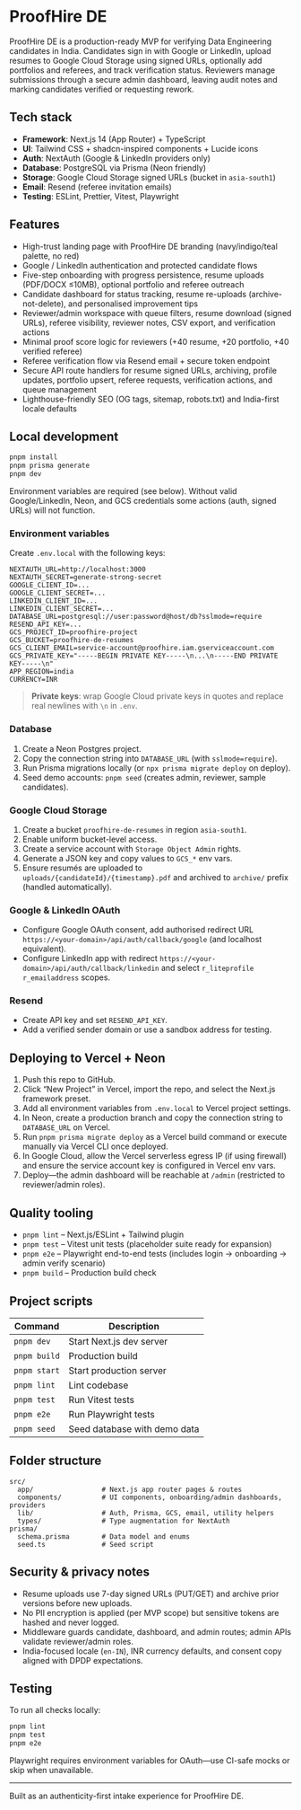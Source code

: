 # ProofHire DE

ProofHire DE is a production-ready MVP for verifying Data Engineering candidates in India. Candidates sign in with Google or LinkedIn, upload resumes to Google Cloud Storage using signed URLs, optionally add portfolios and referees, and track verification status. Reviewers manage submissions through a secure admin dashboard, leaving audit notes and marking candidates verified or requesting rework.

## Tech stack

- **Framework**: Next.js 14 (App Router) + TypeScript
- **UI**: Tailwind CSS + shadcn-inspired components + Lucide icons
- **Auth**: NextAuth (Google & LinkedIn providers only)
- **Database**: PostgreSQL via Prisma (Neon friendly)
- **Storage**: Google Cloud Storage signed URLs (bucket in `asia-south1`)
- **Email**: Resend (referee invitation emails)
- **Testing**: ESLint, Prettier, Vitest, Playwright

## Features

- High-trust landing page with ProofHire DE branding (navy/indigo/teal palette, no red)
- Google / LinkedIn authentication and protected candidate flows
- Five-step onboarding with progress persistence, resume uploads (PDF/DOCX ≤10MB), optional portfolio and referee outreach
- Candidate dashboard for status tracking, resume re-uploads (archive-not-delete), and personalised improvement tips
- Reviewer/admin workspace with queue filters, resume download (signed URLs), referee visibility, reviewer notes, CSV export, and verification actions
- Minimal proof score logic for reviewers (+40 resume, +20 portfolio, +40 verified referee)
- Referee verification flow via Resend email + secure token endpoint
- Secure API route handlers for resume signed URLs, archiving, profile updates, portfolio upsert, referee requests, verification actions, and queue management
- Lighthouse-friendly SEO (OG tags, sitemap, robots.txt) and India-first locale defaults

## Local development

```bash
pnpm install
pnpm prisma generate
pnpm dev
```

Environment variables are required (see below). Without valid Google/LinkedIn, Neon, and GCS credentials some actions (auth, signed URLs) will not function.

### Environment variables

Create `.env.local` with the following keys:

```
NEXTAUTH_URL=http://localhost:3000
NEXTAUTH_SECRET=generate-strong-secret
GOOGLE_CLIENT_ID=...
GOOGLE_CLIENT_SECRET=...
LINKEDIN_CLIENT_ID=...
LINKEDIN_CLIENT_SECRET=...
DATABASE_URL=postgresql://user:password@host/db?sslmode=require
RESEND_API_KEY=...
GCS_PROJECT_ID=proofhire-project
GCS_BUCKET=proofhire-de-resumes
GCS_CLIENT_EMAIL=service-account@proofhire.iam.gserviceaccount.com
GCS_PRIVATE_KEY="-----BEGIN PRIVATE KEY-----\n...\n-----END PRIVATE KEY-----\n"
APP_REGION=india
CURRENCY=INR
```

> **Private keys**: wrap Google Cloud private keys in quotes and replace real newlines with `\n` in `.env`.

### Database

1. Create a Neon Postgres project.
2. Copy the connection string into `DATABASE_URL` (with `sslmode=require`).
3. Run Prisma migrations locally (or `npx prisma migrate deploy` on deploy).
4. Seed demo accounts: `pnpm seed` (creates admin, reviewer, sample candidates).

### Google Cloud Storage

1. Create a bucket `proofhire-de-resumes` in region `asia-south1`.
2. Enable uniform bucket-level access.
3. Create a service account with `Storage Object Admin` rights.
4. Generate a JSON key and copy values to `GCS_*` env vars.
5. Ensure resumés are uploaded to `uploads/{candidateId}/{timestamp}.pdf` and archived to `archive/` prefix (handled automatically).

### Google & LinkedIn OAuth

- Configure Google OAuth consent, add authorised redirect URL `https://<your-domain>/api/auth/callback/google` (and localhost equivalent).
- Configure LinkedIn app with redirect `https://<your-domain>/api/auth/callback/linkedin` and select `r_liteprofile r_emailaddress` scopes.

### Resend

- Create API key and set `RESEND_API_KEY`.
- Add a verified sender domain or use a sandbox address for testing.

## Deploying to Vercel + Neon

1. Push this repo to GitHub.
2. Click “New Project” in Vercel, import the repo, and select the Next.js framework preset.
3. Add all environment variables from `.env.local` to Vercel project settings.
4. In Neon, create a production branch and copy the connection string to `DATABASE_URL` on Vercel.
5. Run `pnpm prisma migrate deploy` as a Vercel build command or execute manually via Vercel CLI once deployed.
6. In Google Cloud, allow the Vercel serverless egress IP (if using firewall) and ensure the service account key is configured in Vercel env vars.
7. Deploy—the admin dashboard will be reachable at `/admin` (restricted to reviewer/admin roles).

## Quality tooling

- `pnpm lint` – Next.js/ESLint + Tailwind plugin
- `pnpm test` – Vitest unit tests (placeholder suite ready for expansion)
- `pnpm e2e` – Playwright end-to-end tests (includes login → onboarding → admin verify scenario)
- `pnpm build` – Production build check

## Project scripts

| Command | Description |
| --- | --- |
| `pnpm dev` | Start Next.js dev server |
| `pnpm build` | Production build |
| `pnpm start` | Start production server |
| `pnpm lint` | Lint codebase |
| `pnpm test` | Run Vitest tests |
| `pnpm e2e` | Run Playwright tests |
| `pnpm seed` | Seed database with demo data |

## Folder structure

```
src/
  app/                 # Next.js app router pages & routes
  components/          # UI components, onboarding/admin dashboards, providers
  lib/                 # Auth, Prisma, GCS, email, utility helpers
  types/               # Type augmentation for NextAuth
prisma/
  schema.prisma        # Data model and enums
  seed.ts              # Seed script
```

## Security & privacy notes

- Resume uploads use 7-day signed URLs (PUT/GET) and archive prior versions before new uploads.
- No PII encryption is applied (per MVP scope) but sensitive tokens are hashed and never logged.
- Middleware guards candidate, dashboard, and admin routes; admin APIs validate reviewer/admin roles.
- India-focused locale (`en-IN`), INR currency defaults, and consent copy aligned with DPDP expectations.

## Testing

To run all checks locally:

```bash
pnpm lint
pnpm test
pnpm e2e
```

Playwright requires environment variables for OAuth—use CI-safe mocks or skip when unavailable.

---

Built as an authenticity-first intake experience for ProofHire DE.
